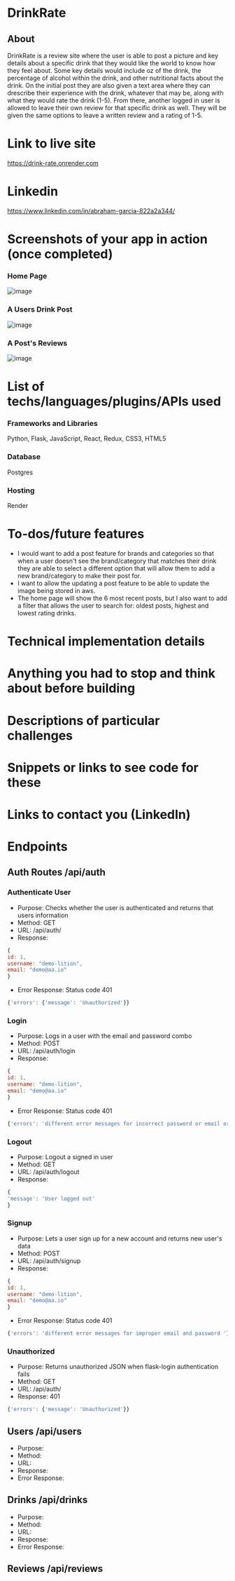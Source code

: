 
# DrinkRate
## About
DrinkRate is a review site where the user is able to post a picture and key details about a specific drink that they would like the world to know how they feel about. Some key details would include oz of the drink, the percentage of alcohol within the drink, and other nutritional facts about the drink. On the initial post they are also given a text area where they can drescribe their experience with the drink, whatever that may be, along with what they would rate the drink (1-5). From there, another logged in user is allowed to leave their own review for that specific drink as well. They will be given the same options to leave a written review and a rating of 1-5. 

# Link to live site
 https://drink-rate.onrender.com

# Linkedin
 https://www.linkedin.com/in/abraham-garcia-822a2a344/

# Screenshots of your app in action (once completed)
### Home Page
![image](https://github.com/user-attachments/assets/4c057173-21cc-4ab4-9ef5-ae9af4b49fc8)
### A Users Drink Post
![image](https://github.com/user-attachments/assets/cfed22df-f94b-484d-923b-0bc6fbf2d09e)
### A Post's Reviews
![image](https://github.com/user-attachments/assets/1296c723-be25-426c-8ca5-df5494a2de5c)


# List of techs/languages/plugins/APIs used
### Frameworks and Libraries
Python, Flask, JavaScript, React, Redux, CSS3, HTML5

### Database
Postgres

### Hosting
Render
   

# To-dos/future features
* I would want to add a post feature for brands and categories so that when a user doesn't see the brand/category that matches their drink they are able to select a different option that will allow them to add a new brand/category to make their post for.
* I want to allow the updating a post feature to be able to update the image being stored in aws.
* The home page will show the 6 most recent posts, but I also want to add a filter that allows the user to search for: oldest posts, highest and lowest rating drinks.

# Technical implementation details
# Anything you had to stop and think about before building
# Descriptions of particular challenges
# Snippets or links to see code for these
# Links to contact you (LinkedIn)


# Endpoints

 ## Auth Routes /api/auth
   ### Authenticate User
   * Purpose: Checks whether the user is authenticated and returns that users information
   * Method: GET
   * URL: /api/auth/
   * Response:
```js
{ 
id: 1,
username: "demo-lition",
email: "demo@aa.io"
}
```
   * Error Response: Status code 401
```js
{'errors': {'message': 'Unauthorized'}}
```

   ### Login
   * Purpose: Logs in a user with the email and password combo 
   * Method: POST
   * URL: /api/auth/login
   * Response:
```js
{ 
id: 1,
username: "demo-lition",
email: "demo@aa.io"
}
```
   * Error Response: Status code 401
```js
{'errors': 'different error messages for incorrect password or email or invalid login'}
```

   ### Logout
   * Purpose: Logout a signed in user
   * Method: GET
   * URL: /api/auth/logout
   * Response:
```js
{ 
'message': 'User logged out'
}
```

   ### Signup
   * Purpose: Lets a user sign up for a new account and returns new user's data
   * Method: POST
   * URL: /api/auth/signup
   * Response:
```js
{ 
id: 1,
username: "demo-lition",
email: "demo@aa.io"
}
```
   * Error Response: Status code 401
```js
{'errors': 'different error messages for improper email and password '}
```

   ### Unauthorized
   * Purpose: Returns unauthorized JSON when flask-login authentication fails
   * Method: GET
   * URL: /api/auth/
   * Response: 401
```js
{'errors': {'message': 'Unauthorized'}}
```


 ## Users /api/users
   * Purpose: 
   * Method:
   * URL:
   * Response:
   * Error Response: 
 ## Drinks /api/drinks
   * Purpose: 
   * Method:
   * URL:
   * Response:
   * Error Response: 
 ## Reviews /api/reviews

